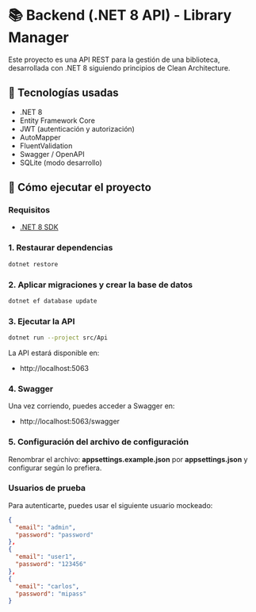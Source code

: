 # 📚 Backend (.NET 8 API) - Library Manager

Este proyecto es una API REST para la gestión de una biblioteca, desarrollada con .NET 8 siguiendo principios de Clean Architecture.

## 🔧 Tecnologías usadas

- .NET 8
- Entity Framework Core
- JWT (autenticación y autorización)
- AutoMapper
- FluentValidation
- Swagger / OpenAPI
- SQLite (modo desarrollo)

## 🚀 Cómo ejecutar el proyecto

### Requisitos

- [.NET 8 SDK](https://dotnet.microsoft.com/download)

### 1. Restaurar dependencias

```bash
dotnet restore
```

### 2. Aplicar migraciones y crear la base de datos

```bash
dotnet ef database update
```

### 3. Ejecutar la API

```bash
dotnet run --project src/Api
```

La API estará disponible en:

- http://localhost:5063

### 4. Swagger

Una vez corriendo, puedes acceder a Swagger en:

- http://localhost:5063/swagger

### 5. Configuración del archivo de configuración

Renombrar el archivo: **appsettings.example.json** por **appsettings.json** y configurar según lo prefiera.

### Usuarios de prueba

Para autenticarte, puedes usar el siguiente usuario mockeado:

```json
{
  "email": "admin",
  "password": "password"
},
{
  "email": "user1",
  "password": "123456"
},
{
  "email": "carlos",
  "password": "mipass"
}
```
